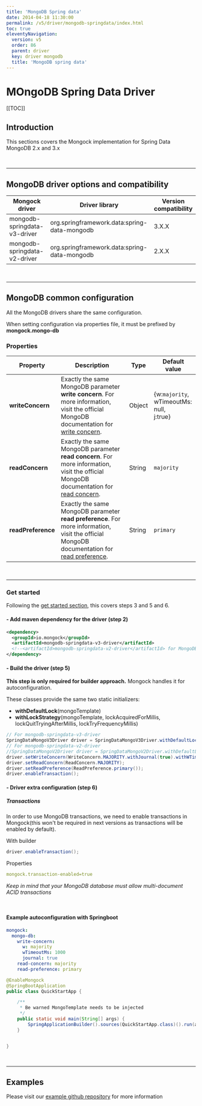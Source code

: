 ```yaml
---
title: 'MongoDB Spring data' 
date: 2014-04-18 11:30:00 
permalink: /v5/driver/mongodb-springdata/index.html
toc: true
eleventyNavigation:
  version: v5
  order: 86 
  parent: driver
  key: driver mongodb 
  title: 'MongoDB spring data'
---
```

<h1 class="title">MOngoDB Spring Data Driver</h1>

[[TOC]]
## Introduction
This sections covers the Mongock implementation for Spring Data MongoDB 2.x and 3.x 

<br />

-------------------------------------------

## MongoDB driver options and compatibility

|     Mongock driver           |                  Driver library              | Version compatibility |
|------------------------------|----------------------------------------------|-----------------------|
| mongodb-springdata-v3-driver | org.springframework.data:spring-data-mongodb | 3.X.X                 |
| mongodb-springdata-v2-driver | org.springframework.data:spring-data-mongodb | 2.X.X                 |

<br />

-------------------------------------------

## MongoDB common configuration
All the MongoDB drivers share the same configuration. 

<p class="tipAlt">When setting configuration via properties file, it must be prefixed by <b>mongock.mongo-db</b></p>

### Properties


| Property           | Description                                                                                  | Type                | Default value |
| -------------------|----------------------------------------------------------------------------------------------|---------------------|---------------|
| **writeConcern**   | Exactly the same MongoDB parameter **write concern**. For more information, visit the official MongoDB documentation for [write concern](https://docs.mongodb.com/manual/reference/write-concern/).  | Object      |{w:`majority`,<br />wTimeoutMs: null,<br />j:true} |  
| **readConcern**    | Exactly the same MongoDB parameter **read concern**. For more information, visit the official MongoDB documentation for [read concern](https://docs.mongodb.com/manual/reference/read-concern/).  | String      | `majority` |
| **readPreference** | Exactly the same MongoDB parameter **read preference**. For more information, visit the official MongoDB documentation for [read preference](https://docs.mongodb.com/manual/reference/read-preference/).  | String      | `primary` |

<br />

-------------------------------------------

### Get started 
Following the [get started section](/v5/get-started#steps-to-run-mongock), this covers steps 3 and 5 and 6.
#### - Add maven dependency for the driver (step 2)
```xml
<dependency>
  <groupId>io.mongock</groupId>
  <artifactId>mongodb-springdata-v3-driver</artifactId>
  <!--<artifactId>mongodb-springdata-v2-driver</artifactId> for MongoDB spring data v2-->
</dependency>
```

#### - Build the driver (step 5)

<p class="successAlt"><b>This step is only required for builder approach.</b> Mongock handles it for autoconfiguration.</p>

These classes provide the same two static initializers:

- **withDefaultLock**(mongoTemplate)
- **withLockStrategy**(mongoTemplate, lockAcquiredForMillis, lockQuitTryingAfterMillis, lockTryFrequencyMillis)


```java
// For mongodb-springdata-v3-driver
SpringDataMongoV3Driver driver = SpringDataMongoV3Driver.withDefaultLock(mongoTemplate);
// For mongodb-springdata-v2-driver
//SpringDataMongoV2Driver driver = SpringDataMongoV2Driver.withDefaultLock(mongoTemplate);
driver.setWriteConcern(WriteConcern.MAJORITY.withJournal(true).withWTimeout(1000, TimeUnit.MILLISECONDS));
driver.setReadConcern(ReadConcern.MAJORITY);
driver.setReadPreference(ReadPreference.primary());
driver.enableTransaction();
```
#### - Driver extra configuration (step 6)

##### Transactions
In order to use MongoDB transactions, we need to enable transactions in Mongock(this won't be required in next versions as transactions will be enabled by default).

With builder
```java
driver.enableTransaction();
```
Properties
```yaml
mongock.transaction-enabled=true
```

_Keep in mind that your MongoDB database must allow multi-document ACID transactions_


<br />

#### Example autoconfiguration with Springboot

```yaml
mongock:
  mongo-db:
    write-concern:
      w: majority
      wTimeoutMs: 1000
      journal: true
    read-concern: majority
    read-preference: primary
```

```java
@EnableMongock
@SpringBootApplication
public class QuickStartApp {

    /**
     * Be warned MongoTemplate needs to be injected
     */
    public static void main(String[] args) {
        SpringApplicationBuilder().sources(QuickStartApp.class)().run(args);
    }


}
```
<br />

-------------------------------------------

## Examples 
<p class="successAlt">Please visit our <a href="https://github.com/mongock/mongock-examples/tree/master/mongodb">example github repository</a> for more information</p>



